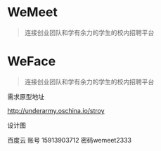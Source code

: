 # WeMeet

> 连接创业团队和学有余力的学生的校内招聘平台

# WeFace

> 连接创业团队和学有余力的学生的校内招聘平台

需求原型地址 

http://underarmy.oschina.io/stroy

设计图

百度云 账号 15913903712 密码wemeet2333
